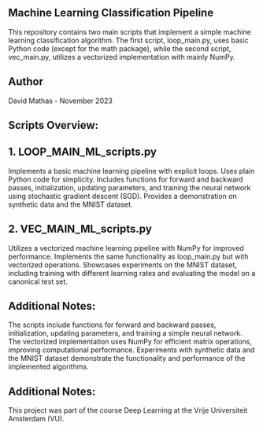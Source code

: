 ## Machine Learning Classification Pipeline

This repository contains two main scripts that implement a simple machine learning classification algorithm. The first script, loop_main.py, uses basic Python code (except for the math package), while the second script, vec_main.py, utilizes a vectorized implementation with mainly NumPy.

## Author
David Mathas - November 2023

## Scripts Overview:

## 1. LOOP_MAIN_ML_scripts.py
Implements a basic machine learning pipeline with explicit loops.
Uses plain Python code for simplicity.
Includes functions for forward and backward passes, initialization, updating parameters, and training the neural network using stochastic gradient descent (SGD).
Provides a demonstration on synthetic data and the MNIST dataset.

## 2. VEC_MAIN_ML_scripts.py
Utilizes a vectorized machine learning pipeline with NumPy for improved performance.
Implements the same functionality as loop_main.py but with vectorized operations.
Showcases experiments on the MNIST dataset, including training with different learning rates and evaluating the model on a canonical test set.

## Additional Notes:

The scripts include functions for forward and backward passes, initialization, updating parameters, and training a simple neural network.
The vectorized implementation uses NumPy for efficient matrix operations, improving computational performance.
Experiments with synthetic data and the MNIST dataset demonstrate the functionality and performance of the implemented algorithms.

## Additional Notes:

This project was part of the course Deep Learning at the Vrije Universiteit Amsterdam (VU).
